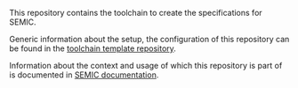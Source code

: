 This repository contains the toolchain to create the specifications for SEMIC.

Generic information about the setup, the configuration of this repository can be found in the [toolchain template repository](https://github.com/Informatievlaanderen/OSLO-publicationenvironment-template).

Information about the context and usage of which this repository is part of is documented in [SEMIC documentation](https://github.com/SEMICeu/documentation).
